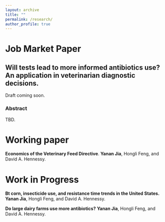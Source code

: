 ```yaml
---
layout: archive
title: ""
permalink: /research/
author_profile: true
---
```

# Job Market Paper
## Will tests lead to more informed antibiotics use? An application in veterinarian diagnostic decisions.
Draft coming soon.
### Abstract
TBD.

# Working paper
**Economics of the Veterinary Feed Directive**. **Yanan Jia**, Hongli Feng, and David A. Hennessy.
# Work in Progress
**Bt corn, insecticide use, and resistance time trends in the United States.** **Yanan Jia**, Hongli Feng, and David A. Hennessy.

**Do large dairy farms use more antibiotics?** **Yanan Jia**, Hongli Feng, and David A. Hennessy.
